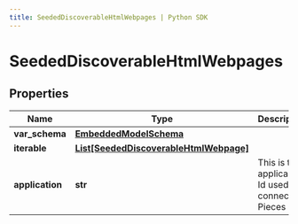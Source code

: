 ```yaml
---
title: SeededDiscoverableHtmlWebpages | Python SDK
---
```


# SeededDiscoverableHtmlWebpages


## Properties

Name | Type | Description | Notes
------------ | ------------- | ------------- | -------------
**var_schema** | [**EmbeddedModelSchema**](EmbeddedModelSchema) |  | [optional] 
**iterable** | [**List[SeededDiscoverableHtmlWebpage]**](SeededDiscoverableHtmlWebpage) |  | 
**application** | **str** | This is the applicaiton Id used to connect to Pieces OS. | 


